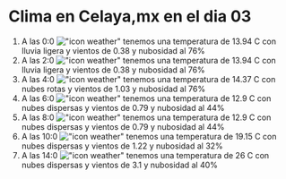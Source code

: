 # Clima en Celaya,mx en el dia 03

1. A las 0:0 !["icon weather"](http://openweathermap.org/img/w/10n.png) tenemos una temperatura de 13.94 C con lluvia ligera y  vientos de 0.38 y nubosidad al 76%
1. A las 2:0 !["icon weather"](http://openweathermap.org/img/w/10n.png) tenemos una temperatura de 13.94 C con lluvia ligera y  vientos de 0.38 y nubosidad al 76%
1. A las 4:0 !["icon weather"](http://openweathermap.org/img/w/04n.png) tenemos una temperatura de 14.37 C con nubes rotas y  vientos de 1.03 y nubosidad al 76%
1. A las 6:0 !["icon weather"](http://openweathermap.org/img/w/03n.png) tenemos una temperatura de 12.9 C con nubes dispersas y  vientos de 0.79 y nubosidad al 44%
1. A las 8:0 !["icon weather"](http://openweathermap.org/img/w/03d.png) tenemos una temperatura de 12.9 C con nubes dispersas y  vientos de 0.79 y nubosidad al 44%
1. A las 10:0 !["icon weather"](http://openweathermap.org/img/w/03d.png) tenemos una temperatura de 19.15 C con nubes dispersas y  vientos de 1.22 y nubosidad al 32%
1. A las 14:0 !["icon weather"](http://openweathermap.org/img/w/03d.png) tenemos una temperatura de 26 C con nubes dispersas y  vientos de 3.1 y nubosidad al 40%
